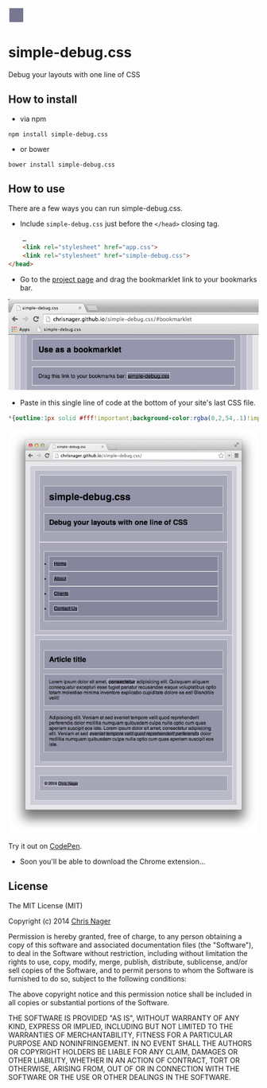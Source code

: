 ![simple-debug.css logo](logo.png "simple-debug.css logo")

# simple-debug.css

Debug your layouts with one line of CSS



## How to install

- via npm

```shell
npm install simple-debug.css
```

- or bower

```shell
bower install simple-debug.css
```



## How to use

There are a few ways you can run simple-debug.css.

- Include `simple-debug.css` just before the `</head>` closing tag.

```html
    …
    <link rel="stylesheet" href="app.css">
    <link rel="stylesheet" href="simple-debug.css">
</head>
```

- Go to the [project page](//chrisnager.github.io/simple-debug.css/#bookmarklet) and drag the bookmarklet link to your bookmarks bar.

![simple-debug.css bookmarklet](bookmarklet.png "simple-debug.css bookmarklet")

- Paste in this single line of code at the bottom of your site's last CSS file.

```css
*{outline:1px solid #fff!important;background-color:rgba(0,2,54,.1)!important}
```

![simple-debug.css in action](screenshot.png "simple-debug.css in action")

Try it out on [CodePen](//codepen.io/chrisnager/pen/saxeL).

- Soon you'll be able to download the Chrome extension…



## License

The MIT License (MIT)

Copyright (c) 2014 [Chris Nager](//twitter.com//chrisnager)

Permission is hereby granted, free of charge, to any person obtaining a copy
of this software and associated documentation files (the "Software"), to deal
in the Software without restriction, including without limitation the rights
to use, copy, modify, merge, publish, distribute, sublicense, and/or sell
copies of the Software, and to permit persons to whom the Software is
furnished to do so, subject to the following conditions:

The above copyright notice and this permission notice shall be included in all
copies or substantial portions of the Software.

THE SOFTWARE IS PROVIDED "AS IS", WITHOUT WARRANTY OF ANY KIND, EXPRESS OR
IMPLIED, INCLUDING BUT NOT LIMITED TO THE WARRANTIES OF MERCHANTABILITY,
FITNESS FOR A PARTICULAR PURPOSE AND NONINFRINGEMENT. IN NO EVENT SHALL THE
AUTHORS OR COPYRIGHT HOLDERS BE LIABLE FOR ANY CLAIM, DAMAGES OR OTHER
LIABILITY, WHETHER IN AN ACTION OF CONTRACT, TORT OR OTHERWISE, ARISING FROM,
OUT OF OR IN CONNECTION WITH THE SOFTWARE OR THE USE OR OTHER DEALINGS IN THE
SOFTWARE.
